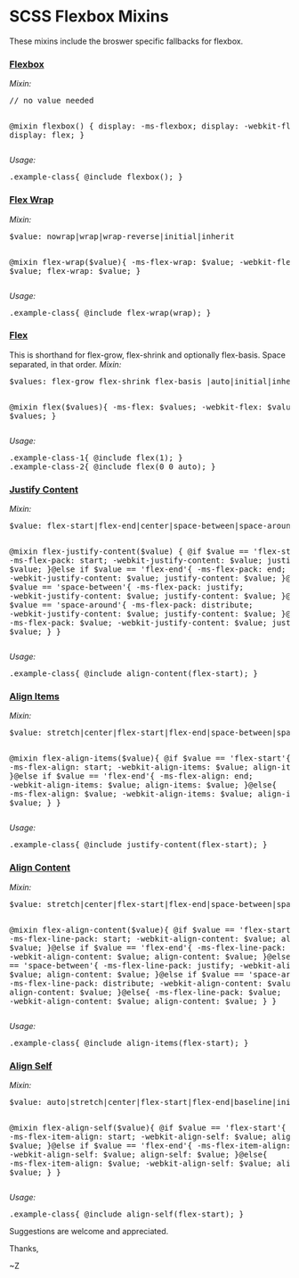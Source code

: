 # SCSS Flexbox Mixins
These mixins include the broswer specific fallbacks for flexbox.

<h3><a href="http://www.w3schools.com/cssref/css3_pr_flexbox.asp" target="_blank"><strong>Flexbox</strong></a></h3>
<em>Mixin:</em>
<pre>
// no value needed

@mixin flexbox() {
	display: -ms-flexbox;
	display: -webkit-flex;
	display: flex;
}
</pre>
<em>Usage:</em>
<pre>.example-class{ @include flexbox(); }</pre>
<h3><a href="http://www.w3schools.com/cssref/css3_pr_flex-wrap.asp" target="_blank"><strong>Flex Wrap</strong></a></h3>
<em>Mixin:</em>
<pre>
$value: nowrap|wrap|wrap-reverse|initial|inherit

@mixin flex-wrap($value){
	-ms-flex-wrap: $value;
	-webkit-flex-wrap: $value;
	flex-wrap: $value;
}
</pre>
<em>Usage:</em>
<pre>.example-class{ @include flex-wrap(wrap); }</pre>
<h3><a href="http://www.w3schools.com/cssref/css3_pr_flex.asp" target="_blank"><strong>Flex</strong></a></h3>
This is shorthand for flex-grow, flex-shrink and optionally flex-basis. Space separated, in that order.
<em>Mixin:</em>
<pre>
$values: flex-grow flex-shrink flex-basis |auto|initial|inherit

@mixin flex($values){
	-ms-flex:  $values;
	-webkit-flex:  $values;
	flex:  $values;
}
</pre>
<em>Usage:</em>
<pre>
.example-class-1{ @include flex(1); }
.example-class-2{ @include flex(0 0 auto); }
</pre>
<h3><a href="http://www.w3schools.com/cssref/css3_pr_justify-content.asp" target="_blank"><strong>Justify Content</strong></a></h3>
<em>Mixin:</em>
<pre>
$value: flex-start|flex-end|center|space-between|space-around|initial|inherit

@mixin flex-justify-content($value) {
	@if $value == 'flex-start'{
		-ms-flex-pack: start;
		-webkit-justify-content: $value;
		justify-content: $value;
	}@else if $value == 'flex-end'{
		-ms-flex-pack: end;
		-webkit-justify-content: $value;
		justify-content: $value;
	}@else if $value == 'space-between'{
		-ms-flex-pack: justify;
		-webkit-justify-content: $value;
		justify-content: $value;
	}@else if $value == 'space-around'{
		-ms-flex-pack: distribute;
		-webkit-justify-content: $value;
		justify-content: $value;
	}@else{
		-ms-flex-pack: $value;
		-webkit-justify-content: $value;
		justify-content: $value;
	}
}
</pre>
<em>Usage:</em>
<pre>.example-class{ @include align-content(flex-start); }</pre>
<h3><a href="http://www.w3schools.com/cssref/css3_pr_align-items.asp" target="_blank"><strong>Align Items</strong></a></h3>
<em>Mixin:</em>
<pre>
$value: stretch|center|flex-start|flex-end|space-between|space-around|initial|inherit

@mixin flex-align-items($value){
	@if $value == 'flex-start'{
		-ms-flex-align: start;
		-webkit-align-items: $value;
		align-items: $value;
	}@else if $value == 'flex-end'{
		-ms-flex-align: end;
		-webkit-align-items: $value;
		align-items: $value;
	}@else{
		-ms-flex-align: $value;
		-webkit-align-items: $value;
		align-items: $value;
	}
}
</pre>
<em>Usage:</em>
<pre>.example-class{ @include justify-content(flex-start); }</pre>
<h3><a href="http://www.w3schools.com/cssref/css3_pr_align-content.asp" target="_blank"><strong>Align Content</strong></a></h3>
<em>Mixin:</em>
<pre>
$value: stretch|center|flex-start|flex-end|space-between|space-around|initial|inherit

@mixin flex-align-content($value){
	@if $value == 'flex-start'{
		-ms-flex-line-pack: start;
		-webkit-align-content: $value;
		align-content: $value;
	}@else if $value == 'flex-end'{
		-ms-flex-line-pack: end;
		-webkit-align-content: $value;
		align-content: $value;
	}@else if $value == 'space-between'{
		-ms-flex-line-pack: justify;
		-webkit-align-content: $value;
		align-content: $value;
	}@else if $value == 'space-around'{
		-ms-flex-line-pack: distribute;
		-webkit-align-content: $value;
		align-content: $value;
	}@else{
		-ms-flex-line-pack: $value;
		-webkit-align-content: $value;
		align-content: $value;
	}
}
</pre>
<em>Usage:</em>
<pre>.example-class{ @include align-items(flex-start); }</pre>
<h3><a href="http://www.w3schools.com/cssref/css3_pr_align-self.asp" target="_blank"><strong>Align Self</strong></a></h3>
<em>Mixin:</em>
<pre>
$value: auto|stretch|center|flex-start|flex-end|baseline|initial|inherit
	
@mixin flex-align-self($value){
	@if $value == 'flex-start'{
		-ms-flex-item-align: start;
		-webkit-align-self: $value;
		align-self: $value;
	}@else if $value == 'flex-end'{
		-ms-flex-item-align: end;
		-webkit-align-self: $value;
		align-self: $value;
	}@else{
		-ms-flex-item-align: $value;
		-webkit-align-self: $value;
		align-self: $value;
	}
}
</pre>
<em>Usage:</em>
<pre>.example-class{ @include align-self(flex-start); }</pre>

Suggestions are welcome and appreciated.

Thanks,

~Z
